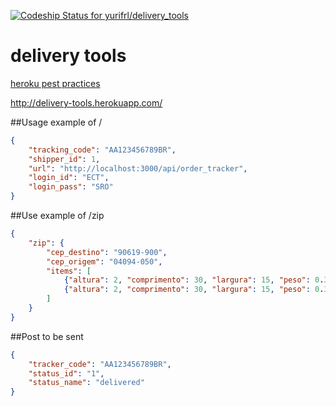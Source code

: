 [![Codeship Status for yurifrl/delivery_tools](https://www.codeship.io/projects/96de3150-e999-0131-0f9a-5e10f8b94a21/status)](https://www.codeship.io/projects/26209)

delivery tools
==============
[heroku pest practices](http://pivotallabs.com/checklist-deploying-rails-app-heroku/)

http://delivery-tools.herokuapp.com/

##Usage example of /
````json
{  
    "tracking_code": "AA123456789BR",
    "shipper_id": 1,
    "url": "http://localhost:3000/api/order_tracker",
    "login_id": "ECT",
    "login_pass": "SRO"
}
````

##Use example of /zip
````json
{
    "zip": {
        "cep_destino": "90619-900",
        "cep_origem": "04094-050",
        "items": [
            {"altura": 2, "comprimento": 30, "largura": 15, "peso": 0.3 },
            {"altura": 2, "comprimento": 30, "largura": 15, "peso": 0.3 }
        ]
    }
}
````

##Post to be sent
````json
{
    "tracker_code": "AA123456789BR",
    "status_id": "1",
    "status_name": "delivered"
}
````
